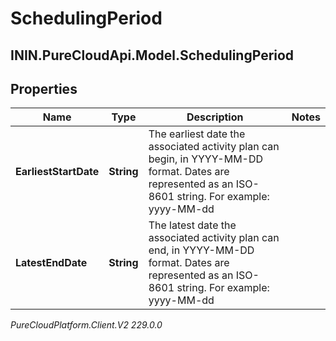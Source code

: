 # SchedulingPeriod

## ININ.PureCloudApi.Model.SchedulingPeriod

## Properties

|Name | Type | Description | Notes|
|------------ | ------------- | ------------- | -------------|
| **EarliestStartDate** | **String** | The earliest date the associated activity plan can begin, in YYYY-MM-DD format. Dates are represented as an ISO-8601 string. For example: yyyy-MM-dd | |
| **LatestEndDate** | **String** | The latest date the associated activity plan can end, in YYYY-MM-DD format. Dates are represented as an ISO-8601 string. For example: yyyy-MM-dd | |



_PureCloudPlatform.Client.V2 229.0.0_

